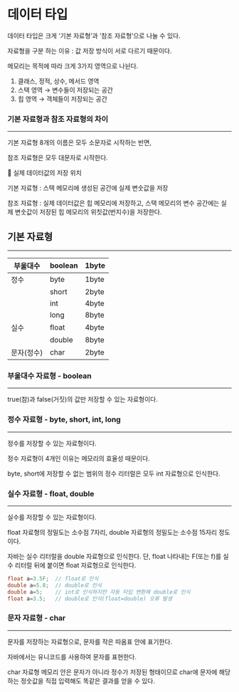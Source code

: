 # 데이터 타입

데이터 타입은 크게 ‘기본 자료형’과 ‘참조 자료형’으로 나눌 수 있다.

자료형을 구분 하는 이유 : 값 저장 방식이 서로 다르기 때문이다.

메모리는 목적에 따라 크게 3가지 영역으로 나뉜다.

1. 클래스, 정적, 상수, 메서드 영역
2. 스택 영역 → 변수들이 저장되는 공간
3. 힙 영역 → 객체들이 저장되는 공간

### 기본 자료형과 참조 자료형의 차이

---

기본 자료형 8개의 이름은 모두 소문자로 시작하는 반면,

참조 자료형은 모두 대문자로 시작한다.

🔸 실제 데이터값의 저장 위치

기본 자료형 : 스택 메모리에 생성된 공간에 실제 변숫값을 저장

참조 자료형 : 실제 데이터값은 힙 메모리에 저장하고, 스택 메모리의 변수 공간에는 실제 변숫값이 저장된 힙 메모리의 위칫값(번지수)을 저장한다.

## 기본 자료형

---

| 부울대수 | boolean | 1byte |
| --- | --- | --- |
| 정수 | byte | 1byte |
|  | short | 2byte |
|  | int | 4byte |
|  | long | 8byte |
| 실수 | float | 4byte |
|  | double | 8byte |
| 문자(정수) | char | 2byte |

### 부울대수 자료형 - boolean

---

true(참)과 false(거짓)의 값만 저장할 수 있는 자료형이다.

### 정수 자료형 - byte, short, int, long

---

정수를 저장할 수 있는 자료형이다.

정수 자료형이 4개인 이유는 메모리의 효율성 때문이다.

byte, short에 저장할 수 없는 범위의 정수 리터럴은 모두 int 자료형으로 인식한다.

### 실수 자료형 - float, double

---

실수를 저장할 수 있는 자료형이다.

float 자료형의 정밀도는 소수점 7자리, double 자료형의 정밀도는 소수점 15자리 정도이다.

자바는 실수 리터럴을 double 자료형으로 인식한다. 단, float 나타내는 F(또는 f)를 실수 리터럴 뒤에 붙이면 float 자료형으로 인식한다.

```java
float a=3.5F;  // float로 인식
double a=5.8;  // double로 인식
double a=5;    // int로 인식하지만 자동 타입 변환해 double로 인식
float a=3.5;   // double로 인식(float=double) 오류 발생
```

### 문자 자료형 - char

---

문자를 저장하는 자료형으로, 문자를 작은 따옴표 안에 표기한다.

자바에서는 유니코드를 사용하여 문자를 표현한다.

char 자료형 메모리 안은 문자가 아니라 정수가 저장된 형태이므로 char에 문자에 해당하는 정숫값을 직접 입력해도 똑같은 결과를 얻을 수 있다.